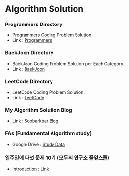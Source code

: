 # Algorithm Solution

### Programmers Directory
- Programmers Coding Problem Solution.  
- Link : [Programmers](https://programmers.co.kr/learn/challenges)

### BaekJoon Directory
- BaekJoon Coding Problem Solution per Each Category.  
- Link : [BaekJoon](https://www.acmicpc.net/)

### LeetCode Directory
- LeetCode Coding Problem Solution.
- Link : [LeetCode](https://leetcode.com/)

### My Algorithm Solution Blog
- Link : [Soobarkbar Blog](https://soobarkbar.tistory.com/category/Algorithm)

### FAs (Fundamental Algorithm study)
- Google Drive : [Study Data](https://docs.google.com/spreadsheets/d/1kCBttUab8avjl79hWdkAJKsj28cy7K3siyC3kuQwgbw/edit#gid=608074573)

### 일주일에 다섯 문제 10기 (모두의 연구소 풀잎스쿨)
- Introduction : [Link](https://home.modulabs.co.kr/product/a-week-five-questions/)
